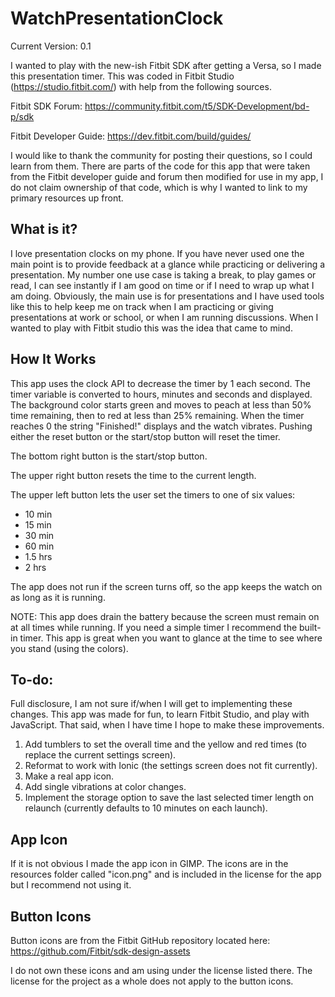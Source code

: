# WatchPresentationClock

Current Version: 0.1

I wanted to play with the new-ish Fitbit SDK after getting a Versa, so I made this presentation timer.  This was coded in Fitbit Studio (https://studio.fitbit.com/) with help from the following sources.

Fitbit SDK Forum: https://community.fitbit.com/t5/SDK-Development/bd-p/sdk

Fitbit Developer Guide: https://dev.fitbit.com/build/guides/

I would like to thank the community for posting their questions, so I could learn from them.  There are parts of the code for this app that were taken from the Fitbit developer guide and forum then modified for use in my app, I do not claim ownership of that code, which is why I wanted to link to my primary resources up front.

## What is it?
I love presentation clocks on my phone.  If you have never used one the main point is to provide feedback at a glance while practicing or delivering a presentation.  My number one use case is taking a break, to play games or read, I can see instantly if I am good on time or if I need to wrap up what I am doing.  Obviously, the main use is for presentations and I have used tools like this to help keep me on track when I am practicing or giving presentations at work or school, or when I am running discussions.  When I wanted to play with Fitbit studio this was the idea that came to mind. 

## How It Works
This app uses the clock API to decrease the timer by 1 each second.  The timer variable is converted to hours, minutes and seconds and displayed.  The background color starts green and moves to peach at less than 50% time remaining, then to red at less than 25% remaining.  When the timer reaches 0 the string "Finished!" displays and the watch vibrates.  Pushing either the reset button or the start/stop button will reset the timer.

The bottom right button is the start/stop button.

The upper right button resets the time to the current length.

The upper left button lets the user set the timers to one of six values:
- 10 min
- 15 min
- 30 min
- 60 min
- 1.5 hrs
- 2 hrs

The app does not run if the screen turns off, so the app keeps the watch on as long as it is running.

NOTE: This app does drain the battery because the screen must remain on at all times while running.  If you need a simple timer I recommend the built-in timer. This app is great when you want to glance at the time to see where you stand (using the colors).

## To-do:
Full disclosure, I am not sure if/when I will get to implementing these changes.  This app was made for fun, to learn Fitbit Studio, and play with JavaScript.  That said, when I have time I hope to make these improvements.

1. Add tumblers to set the overall time and the yellow and red times (to replace the current settings screen).
2. Reformat to work with Ionic (the settings screen does not fit currently).
3. Make a real app icon.
4. Add single vibrations at color changes.
5. Implement the storage option to save the last selected timer length on relaunch (currently defaults to 10 minutes on each launch).

## App Icon
If it is not obvious I made the app icon in GIMP.  The icons are in the resources folder called "icon.png" and is included in the license for the app but I recommend not using it.

## Button Icons
Button icons are from the Fitbit GitHub repository located here: https://github.com/Fitbit/sdk-design-assets

I do not own these icons and am using under the license listed there. The license for the project as a whole does not apply to the button icons. 
